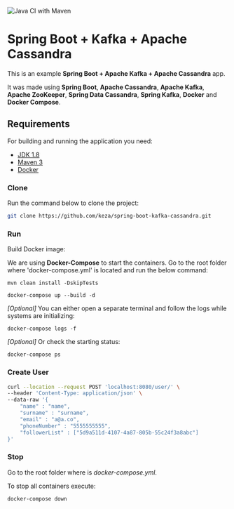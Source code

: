 ![Java CI with Maven](https://github.com/keza/spring-boot-kafka-cassandra/workflows/Java%20CI%20with%20Maven/badge.svg)

# Spring Boot + Kafka + Apache Cassandra 

This is an example **Spring Boot + Apache Kafka + Apache Cassandra** app.

It was made using **Spring Boot**, **Apache Cassandra**, **Apache Kafka**, **Apache ZooKeeper**, **Spring Data Cassandra**, **Spring Kafka**, **Docker** and **Docker Compose**.

## Requirements

For building and running the application you need:

- [JDK 1.8](http://www.oracle.com/technetwork/java/javase/downloads/jdk8-downloads-2133151.html)
- [Maven 3](https://maven.apache.org)
- [Docker]()


### Clone

Run the command below to clone the project:


```sh
git clone https://github.com/keza/spring-boot-kafka-cassandra.git
```

### Run

Build Docker image:

We are using **Docker-Compose** to start the containers. Go to the root folder where 'docker-compose.yml' is located and run the below command:

    mvn clean install -DskipTests

    docker-compose up --build -d
    
*[Optional]* You can either open a separate terminal and follow the logs while systems are initializing:
```
docker-compose logs -f
```
*[Optional]* Or check the starting status:
```
docker-compose ps
```
    
### Create User

```sh
curl --location --request POST 'localhost:8080/user/' \
--header 'Content-Type: application/json' \
--data-raw '{
    "name" : "name",
    "surname" : "surname",
    "email" : "a@a.co",
    "phoneNumber" : "5555555555",
    "followerList" : ["5d9a511d-4107-4a87-805b-55c24f3a8abc"]
}'
```

### Stop
Go to the root folder where is *docker-compose.yml*.

To stop all containers execute:
```
docker-compose down
```
